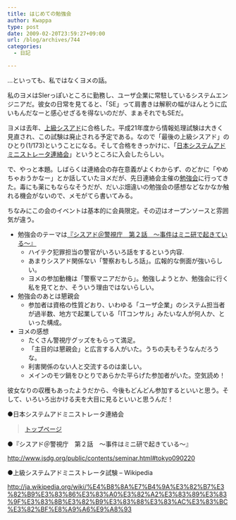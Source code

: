 ```yaml
---
title: はじめての勉強会
author: Kwappa
type: post
date: 2009-02-20T23:59:27+09:00
url: /blog/archives/744
categories:
  - 日記

---
```

…といっても、私ではなくヨメの話。
  
私のヨメはSIerっぽいところに勤務し、ユーザ企業に常駐しているシステムエンジニアだ。彼女の日常を見てると、「SE」って肩書きは解釈の幅がほんとうに広いもんだなーと感心せざるを得ないのだが、まぁそれでもSEだ。
  
ヨメは去年、[上級シスアド](http://ja.wikipedia.org/wiki/%E4%B8%8A%E7%B4%9A%E3%82%B7%E3%82%B9%E3%83%86%E3%83%A0%E3%82%A2%E3%83%89%E3%83%9F%E3%83%8B%E3%82%B9%E3%83%88%E3%83%AC%E3%83%BC%E3%82%BF%E8%A9%A6%E9%A8%93t)に合格した。平成21年度から情報処理試験は大きく見直され、この試験は廃止される予定である。なので「最後の上級シスアド」のひとり(1/173)ということになる。そして合格をきっかけに、「<a href="http://www.jsdg.org/" target="_blank" rel="noopener noreferrer">日本システムアドミニストレータ連絡会</a>」というところに入会したらしい。
  
<!--more-->


  
で、やっと本題。しばらくは連絡会の存在意義がよくわからず、のどかに「やめちゃおうかなー」とか話していたヨメだが、先日連絡会主催の<a href="http://www.jsdg.org/public/contents/seminar.html#tokyo090220" target="_blank" rel="noopener noreferrer">勉強会</a>に行ってきた。毒にも薬にもならなそうだが、だいぶ畑違いの勉強会の感想などなかなか触れる機会がないので、メモがてら書いてみる。
  
ちなみにこの会のイベントは基本的に会員限定。その辺はオープンソースと雰囲気が違う。

  * 勉強会のテーマは<a href="http://www.jsdg.org/public/contents/seminar.html#tokyo090220" target="_blank" rel="noopener noreferrer">『シスアド＠警視庁　第２話　～事件はミニ研で起きている～』</a> 
      * ハイテク犯罪担当の警官がいろいろ話をするという内容.
      * あまりシスアド関係ない「警察おもしろ話」。広報的な側面が強いらしい。
      * ヨメの参加動機は「警察マニアだから」。勉強しようとか、勉強会に行く私を見てとか、そういう理由ではないらしい。
  * 勉強会のあとは懇親会 
      * 参加者は資格の性質どおり、いわゆる「ユーザ企業」のシステム担当者が過半数、地方で起業している「ITコンサル」みたいな人が何人か、といった構成。
  * ヨメの感想 
      * たくさん警視庁グッズをもらって満足。
      * 「主目的は懇親会」と広言する人がいた。うちの夫もそうなんだろうな。
      * 利害関係のない人と交流するのは楽しい。
      * メインのモツ鍋をひとりであらかた平らげた参加者がいた。空気読め！

彼女なりの収穫もあったようだから、今後もどんどん参加するといいと思う。そして、いろいろ出かける夫を大目に見るといいと思うんだ！
  
●日本システムアドミニストレータ連絡会

<blockquote class="wp-embedded-content" data-secret="TpNGErAMBe">
  <p>
    <a href="https://jsdg.org/">トップページ</a>
  </p>
</blockquote>

<iframe title="&#8220;トップページ&#8221; &#8212; 日本システムアドミニストレータ連絡会" class="wp-embedded-content" sandbox="allow-scripts" security="restricted" style="position: absolute; clip: rect(1px, 1px, 1px, 1px);" src="https://jsdg.org/embed/#?secret=TpNGErAMBe" data-secret="TpNGErAMBe" width="580" height="327" frameborder="0" marginwidth="0" marginheight="0" scrolling="no"></iframe>
  
●『シスアド＠警視庁　第２話　～事件はミニ研で起きている～』
  
http://www.jsdg.org/public/contents/seminar.html#tokyo090220
  
●上級システムアドミニストレータ試験 &#8211; Wikipedia
  
http://ja.wikipedia.org/wiki/%E4%B8%8A%E7%B4%9A%E3%82%B7%E3%82%B9%E3%83%86%E3%83%A0%E3%82%A2%E3%83%89%E3%83%9F%E3%83%8B%E3%82%B9%E3%83%88%E3%83%AC%E3%83%BC%E3%82%BF%E8%A9%A6%E9%A8%93
